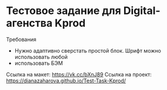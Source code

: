 # Тестовое задание для Digital-агенства Kprod

Требования

  - Нужно адаптивно сверстать простой блок. Шрифт можно использовать любой
  - использовать БЭМ
  
Ссылка на макет: https://vk.cc/bXnJ89
Ссылка на проект: https://dianazaharova.github.io/Test-Task-Kprod/
